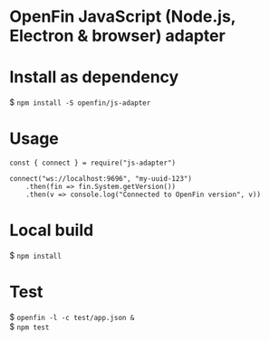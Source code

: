 # OpenFin JavaScript (Node.js, Electron & browser) adapter

# Install as dependency

$ `npm install -S openfin/js-adapter`

# Usage

    const { connect } = require("js-adapter")

    connect("ws://localhost:9696", "my-uuid-123")
        .then(fin => fin.System.getVersion())
        .then(v => console.log("Connected to OpenFin version", v))

# Local build

$ `npm install`

# Test

$ `openfin -l -c test/app.json &`  
$ `npm test`